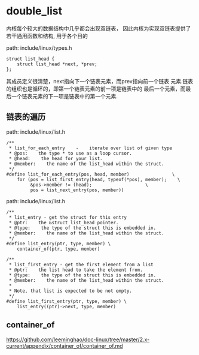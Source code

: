 double_list
========================================

内核每个较大的数据结构中几乎都会出现双链表，
因此内核为实现双链表提供了若干通用函数和结构,
用于各个目的

path: include/linux/types.h
```
struct list_head {
    struct list_head *next, *prev;
};
```

其成员定义很清楚，next指向下一个链表元素，而prev指向前一个链表
元素.链表的组织也是循环的，即第一个链表元素的前一项是链表中的
最后一个元素，而最后一个链表元素的下一项是链表中的第一个元素.

链表的遍历
----------------------------------------

path: include/linux/list.h
```
/**
 * list_for_each_entry    -    iterate over list of given type
 * @pos:    the type * to use as a loop cursor.
 * @head:    the head for your list.
 * @member:    the name of the list_head within the struct.
 */
#define list_for_each_entry(pos, head, member)                \
    for (pos = list_first_entry(head, typeof(*pos), member);    \
         &pos->member != (head);                    \
         pos = list_next_entry(pos, member))
```

path: include/linux/list.h
```
/**
 * list_entry - get the struct for this entry
 * @ptr:    the &struct list_head pointer.
 * @type:    the type of the struct this is embedded in.
 * @member:    the name of the list_head within the struct.
 */
#define list_entry(ptr, type, member) \
    container_of(ptr, type, member)

/**
 * list_first_entry - get the first element from a list
 * @ptr:    the list head to take the element from.
 * @type:    the type of the struct this is embedded in.
 * @member:    the name of the list_head within the struct.
 *
 * Note, that list is expected to be not empty.
 */
#define list_first_entry(ptr, type, member) \
    list_entry((ptr)->next, type, member)
```

container_of
----------------------------------------

https://github.com/leeminghao/doc-linux/tree/master/2.x-current/appendix/container_of/container_of.md
